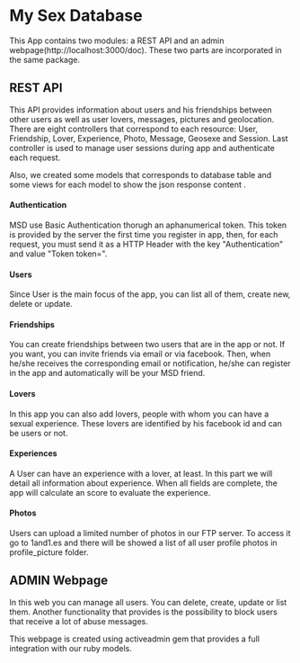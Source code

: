 <h1>My Sex Database</h1>
<p>This App contains two modules: a REST API and an admin webpage(http://localhost:3000/doc). These two parts are incorporated in the same package.

<h2>REST API</h2>
<p>This API provides information about users and his friendships between other users as well as user lovers, messages, pictures and geolocation.
There are eight controllers that correspond to each resource: User, Friendship, Lover, Experience, Photo, Message, Geosexe and Session. Last controller
is used to manage user sessions during app and authenticate each request.
<p> Also, we created some models that corresponds to database table and some views for each model to show the json response content .

<h4>Authentication</h4>
<p>MSD use Basic Authentication thorugh an aphanumerical token. This token is provided by the server the first time you register in app, then,
for each request, you must send it  as a HTTP Header with the key "Authentication" and value "Token token=<token>".

<h4>Users</h4>
<p>Since User is the main focus of the app, you can list all of them, create new, delete or update.

<h4>Friendships</h4>
<p>You can create friendships between two users that are in the app or not. If you want, you can invite friends via email or via facebook. Then, when he/she
receives the corresponding email or notification, he/she can register in the app and automatically will be your MSD friend.

<h4>Lovers</h4>
<p>In this app you can also add lovers, people with whom you can have a sexual experience. These lovers are identified by his facebook id and can be
users or not.

<h4>Experiences</h4>
<p>A User can have an experience with a lover, at least. In this part we will detail all information about experience. When all fields are complete, the app
will calculate an score to evaluate the experience.

<h4>Photos</h4>
<p>Users can upload a limited number of photos in our FTP server. To access it go to 1and1.es and there will be showed a list of all user profile
  photos in profile_picture folder.

<h2>ADMIN Webpage</h2>
<p>In this web you can manage all users. You can delete, create, update or list them. Another functionality that provides is the possibility to block
users that receive a lot of abuse messages.
<p>This webpage is created using activeadmin gem that provides a full integration with our ruby models.
